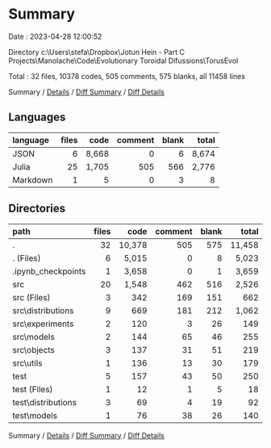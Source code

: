 # Summary

Date : 2023-04-28 12:00:52

Directory c:\\Users\\stefa\\Dropbox\\Jotun Hein - Part C Projects\\Manolache\\Code\\Evolutionary Toroidal Difussions\\TorusEvol

Total : 32 files,  10378 codes, 505 comments, 575 blanks, all 11458 lines

Summary / [Details](details.md) / [Diff Summary](diff.md) / [Diff Details](diff-details.md)

## Languages
| language | files | code | comment | blank | total |
| :--- | ---: | ---: | ---: | ---: | ---: |
| JSON | 6 | 8,668 | 0 | 6 | 8,674 |
| Julia | 25 | 1,705 | 505 | 566 | 2,776 |
| Markdown | 1 | 5 | 0 | 3 | 8 |

## Directories
| path | files | code | comment | blank | total |
| :--- | ---: | ---: | ---: | ---: | ---: |
| . | 32 | 10,378 | 505 | 575 | 11,458 |
| . (Files) | 6 | 5,015 | 0 | 8 | 5,023 |
| .ipynb_checkpoints | 1 | 3,658 | 0 | 1 | 3,659 |
| src | 20 | 1,548 | 462 | 516 | 2,526 |
| src (Files) | 3 | 342 | 169 | 151 | 662 |
| src\\distributions | 9 | 669 | 181 | 212 | 1,062 |
| src\\experiments | 2 | 120 | 3 | 26 | 149 |
| src\\models | 2 | 144 | 65 | 46 | 255 |
| src\\objects | 3 | 137 | 31 | 51 | 219 |
| src\\utils | 1 | 136 | 13 | 30 | 179 |
| test | 5 | 157 | 43 | 50 | 250 |
| test (Files) | 1 | 12 | 1 | 5 | 18 |
| test\\distributions | 3 | 69 | 4 | 19 | 92 |
| test\\models | 1 | 76 | 38 | 26 | 140 |

Summary / [Details](details.md) / [Diff Summary](diff.md) / [Diff Details](diff-details.md)